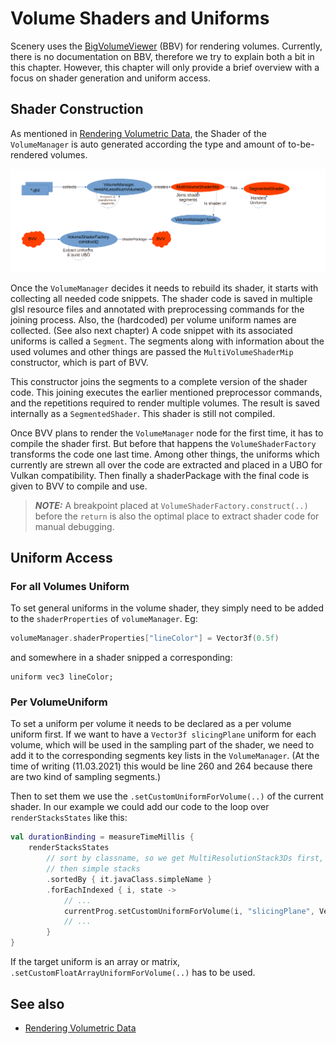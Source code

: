 # Volume Shaders and Uniforms

Scenery uses the [BigVolumeViewer](https://github.com/tpietzsch/jogl-minimal) (BBV) for rendering volumes. Currently, there is no documentation on BBV, therefore we try to explain both a bit in this chapter. However, this chapter will only provide a brief overview with a focus on shader generation and uniform access.

## Shader Construction

As mentioned in [Rendering Volumetric Data](../introduction/rendering-volumetric-data.md), the Shader of the `VolumeManager` is auto generated according the type and amount of to-be-rendered volumes.

![Shader Construction Graphic: The red elements are from BVV.](../.gitbook/assets/shaderUniformLife.png)

Once the `VolumeManager` decides it needs to rebuild its shader, it starts with collecting all needed code snippets. The shader code is saved in multiple glsl resource files and annotated with preprocessing commands for the joining process. Also, the (hardcoded) per volume uniform names are collected. (See also next chapter) A code snippet with its associated uniforms is called a `Segment`. The segments along with information about the used volumes and other things are passed the `MultiVolumeShaderMip` constructor, which is part of BVV.

This constructor joins the segments to a complete version of the shader code. This joining executes the earlier mentioned preprocessor commands, and the repetitions required to render multiple volumes. The result is saved internally as a `SegmentedShader`. This shader is still not compiled.

Once BVV plans to render the `VolumeManager` node for the first time, it has to compile the shader first. But before that happens the `VolumeShaderFactory` transforms the code one last time. Among other things, the uniforms which currently are strewn all over the code are extracted and placed in a UBO for Vulkan compatibility. Then finally a shaderPackage with the final code is given to BVV to compile and use.

> _**NOTE:**_ A breakpoint placed at `VolumeShaderFactory.construct(..)` before the `return` is also the optimal place to extract shader code for manual debugging.

## Uniform Access

### For all Volumes Uniform

To set general uniforms in the volume shader, they simply need to be added to the `shaderProperties` of `volumeManager`. Eg:

```kotlin
volumeManager.shaderProperties["lineColor"] = Vector3f(0.5f)
```

and somewhere in a shader snipped a corresponding:

```
uniform vec3 lineColor;
```

### Per VolumeUniform

To set a uniform per volume it needs to be declared as a per volume uniform first. If we want to have a `Vector3f slicingPlane` uniform for each volume, which will be used in the sampling part of the shader, we need to add it to the corresponding segments key lists in the `VolumeManager`. (At the time of writing (11.03.2021) this would be line 260 and 264 because there are two kind of sampling segments.)

Then to set them we use the `.setCustomUniformForVolume(..)` of the current shader. In our example we could add our code to the loop over `renderStacksStates` like this:

```kotlin
val durationBinding = measureTimeMillis {
    renderStacksStates
        // sort by classname, so we get MultiResolutionStack3Ds first,
        // then simple stacks
        .sortedBy { it.javaClass.simpleName }
        .forEachIndexed { i, state ->
            // ...
            currentProg.setCustomUniformForVolume(i, "slicingPlane", Vector3f(1f))
            // ...
        }
}
```

If the target uniform is an array or matrix, `.setCustomFloatArrayUniformForVolume(..)` has to be used.

## See also

* [Rendering Volumetric Data](../introduction/rendering-volumetric-data.md)
